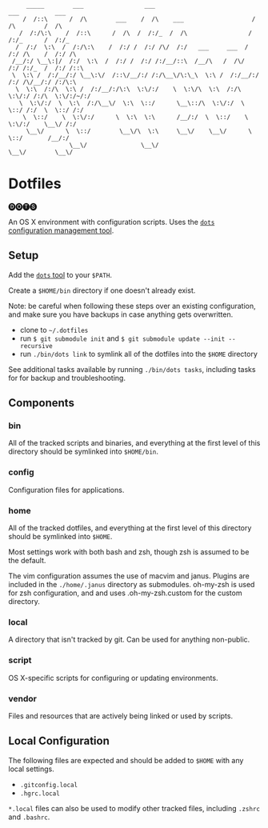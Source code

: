          _____        ___                 ___                            ___          ___     
        /  /::\      /  /\        ___    /  /\    ___                   /  /\        /  /\    
       /  /:/\:\    /  /::\      /  /\  /  /:/_  /  /\                 /  /:/_      /  /:/_   
      /  /:/  \:\  /  /:/\:\    /  /:/ /  /:/ /\/  /:/   ___     ___  /  /:/ /\    /  /:/ /\  
     /__/:/ \__\:|/  /:/  \:\  /  /:/ /  /:/ /:/__/::\  /__/\   /  /\/  /:/ /:/_  /  /:/ /::\ 
     \  \:\ /  /:/__/:/ \__\:\/  /::\/__/:/ /:/\__\/\:\_\  \:\ /  /:/__/:/ /:/ /\/__/:/ /:/\:\
      \  \:\  /:/\  \:\ /  /:/__/:/\:\  \:\/:/    \  \:\/\  \:\  /:/\  \:\/:/ /:/\  \:\/:/~/:/
       \  \:\/:/  \  \:\  /:/\__\/  \:\  \::/      \__\::/\  \:\/:/  \  \::/ /:/  \  \::/ /:/ 
        \  \::/    \  \:\/:/      \  \:\  \:\      /__/:/  \  \::/    \  \:\/:/    \__\/ /:/  
         \__\/      \  \::/        \__\/\  \:\     \__\/    \__\/      \  \::/       /__/:/   
                     \__\/               \__\/                          \__\/        \__\/    

# Dotfiles

🅓🅞🅣🅢

An OS X environment with configuration scripts. Uses the [`dots`
configuration management tool](https://github.com/alphabetum/dots).

## Setup

Add the [`dots` tool](https://github.com/alphabetum/dots) to your `$PATH`.

Create a `$HOME/bin` directory if one doesn't already exist.

Note: be careful when following these steps over an existing
configuration, and make sure you have backups in case anything gets
overwritten.

- clone to `~/.dotfiles`
- run `$ git submodule init` and `$ git submodule update --init
  --recursive`
- run `./bin/dots link` to symlink all of the dotfiles into the `$HOME` directory


See additional tasks available by running `./bin/dots tasks`, including
tasks for for backup and troubleshooting.

## Components

### bin

All of the tracked scripts and binaries, and everything at the first level of
this directory should be symlinked into `$HOME/bin`.

### config

Configuration files for applications.

### home

All of the tracked dotfiles, and everything at the first level of this
directory should be symlinked into `$HOME`.

Most settings work with both bash and zsh, though zsh is assumed to be
the default.

The vim configuration assumes the use of macvim and janus. Plugins are
included in the `./home/.janus` directory as submodules. oh-my-zsh is
used for zsh configuration, and and uses .oh-my-zsh.custom for the
custom directory.

### local

A directory that isn't tracked by git. Can be used for anything non-public.

### script

OS X-specific scripts for configuring or updating environments.

### vendor

Files and resources that are actively being linked or used by scripts.

## Local Configuration

The following files are expected and should be added to `$HOME` with any
local settings.

- `.gitconfig.local`
- `.hgrc.local`

`*.local` files can also be used to modify other tracked files, including
`.zshrc` and `.bashrc`.
